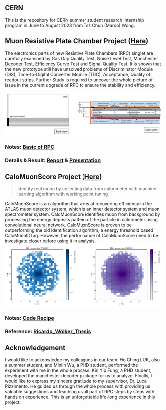## CERN
This is the repository for CERN summer student research internship program in June to August 2023 from Tsz Chun (Marco) Wong.  


## Muon Resistive Plate Chamber Project ([Here](./RPC/README.md))

The electronics parts of new Resistive Plate Chambers (RPC) singlet are carefully examined by Gas Gap Quality Test, Noise Level Test, Manchester Decoder Test, Efficiency Curve Test and Signal Quality Test. It is shown that the new prototype still have unsolved problems of Discriminator Module (DIS), Time-to-Digital Converter Module (TDC), Acceptance, Quality of readout strips. Further Study is required to uncover the whole picture of issue in the current upgrade of RPC to
ensure the stability and efficiency.

![RPC](/Asset/RPC.png)

### Notes: [Basic of RPC](https://shaded-cannon-4d7.notion.site/Learn-Mechanism-of-RPC-Chamber-0ddffe323f1249a1a0503e3d7a692704?pvs=4)
### Details & Result: [Report](https://drive.google.com/file/d/1E1lOC2vQHSkHM3g9OKyn4z3FlnDYIBdC/view?usp=sharing) & [Presentation](https://docs.google.com/presentation/d/1X1SbWKbBZRCKyw_sKsZgDSvqNhlK87zZ/edit?usp=sharing&ouid=110148678779983739038&rtpof=true&sd=true)




## CaloMuonScore Project ([Here](./CaloMuonScore/README.md))
>Identify real muon by collecting data from calorimeter with machine learning algorithm with working point tuning  

CaloMuonScore is an algorithm that aims at recovering efficiency in the ATLAS muon detector system, which is an inner detector system and muon spectrometer
system. CaloMuonScore identifies muon from background by processing the energy deposits pattern of the particle in calorimeter using convolutional neural network. CaloMuonScore is proven to be outperforming the old
identification algorithm, a energy threshold based CaloMuonIDTag. However, the performance of CaloMuonScore need to be investigate closer before using it in analysis. 
![CaloMuon](/Asset/CaloMuon.png)

### Notes: [Code Recipe](https://shaded-cannon-4d7.notion.site/Run-CaloScore-Study-Example-6879d0b1c3de42c0819b208675965397?pvs=4)
### Reference: [Ricardo_Wölker_Thesis](https://drive.google.com/file/d/1c2PSB3mG_GhzbqEOvsBankIf9odnOFGH/view?usp=sharing)

## Acknowledgement
I would like to acknowledge my colleagues in our team. Ho Ching LUK, also a summer student, and Minlin Wu, a PHD student, performed the experiment
with me in the whole process. Kin Yip Fung, a PHD student, developed the manchester decoder package for us to analyze. Finally, I would like to express my sincere gratitude to my supervisor, Dr. Luca Pizzimento. He guided us through the whole process with providing us valuable suggestions and teaching us all part of RPC steps by steps with hands on experience. This is an unforgettable life-long experience in this project.
